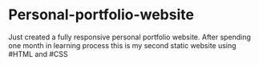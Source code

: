 # Personal-portfolio-website
Just created a fully responsive personal portfolio website. After spending one month in learning process this is my second static website using #HTML and #CSS
